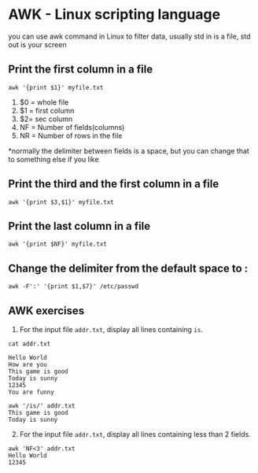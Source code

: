 # AWK - Linux scripting language 
you can use awk command in Linux to filter data, usually std in is a file, std out is your screen


## Print the first column in a file
``` shell
awk '{print $1}' myfile.txt
```
1. $0 = whole file
2. $1 = first column
3. $2= sec column
4. NF = Number of fields(columns) 
5. NR = Number of rows in the file 

*normally the delimiter between fields is a space, but you can change that to something else if you like 

## Print the third and the first column in a file
```shell
awk '{print $3,$1}' myfile.txt
```

## Print the last column in a file

```shell
awk '{print $NF}' myfile.txt
```

## Change the delimiter from the default space to **:** 
```shell
awk -F':' '{print $1,$7}' /etc/passwd
```
## AWK exercises 

1. For the input file `addr.txt`, display all lines containing `is`.
```shell
cat addr.txt 

Hello World 
How are you 
This game is good 
Today is sunny 
12345 
You are funny 
```

```shell
awk '/is/' addr.txt 
This game is good 
Today is sunny
```

2. For the input file `addr.txt`, display all lines containing less than 2 fields.

```shell
awk 'NF<3' addr.txt
Hello World
12345
```

